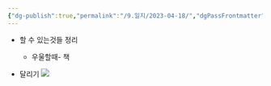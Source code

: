 ```yaml
---
{"dg-publish":true,"permalink":"/9.일지/2023-04-18/","dgPassFrontmatter":true}
---
```




- 할 수 있는것들 정리
	- 우울할때- 책

- 달리기
![](https://i.imgur.com/NRdgC1p.png)
